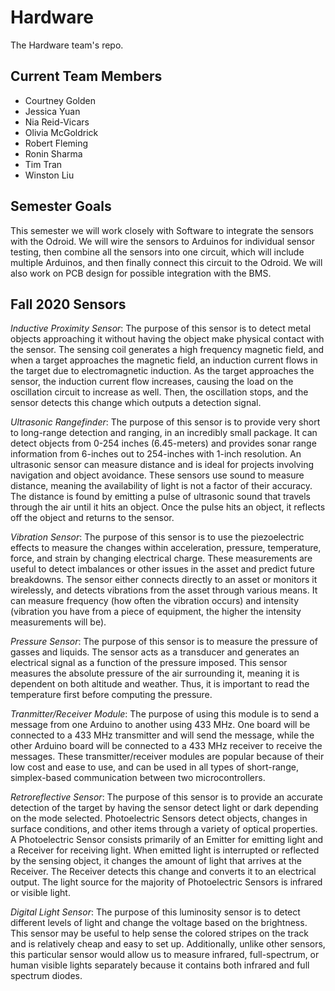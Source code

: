 # Hardware
The Hardware team's repo.

## Current Team Members

* Courtney Golden
* Jessica Yuan
* Nia Reid-Vicars
* Olivia McGoldrick
* Robert Fleming
* Ronin Sharma
* Tim Tran
* Winston Liu

## Semester Goals

This semester we will work closely with Software to integrate the sensors with the Odroid. We will wire the sensors to Arduinos for individual sensor testing, then combine all the sensors into one circuit, which will include multiple Arduinos, and then finally connect this circuit to the Odroid. We will also work on PCB design for possible integration with the BMS.

## Fall 2020 Sensors

_Inductive Proximity Sensor_: The purpose of this sensor is to detect metal objects approaching it without having the object make physical contact with the sensor. The sensing coil generates a high frequency magnetic field, and when a target approaches the magnetic field, an induction current flows in the target due to electromagnetic induction. As the target approaches the sensor, the induction current flow increases, causing the load on the oscillation circuit to increase as well. Then, the oscillation stops, and the sensor detects this change which outputs a detection signal.

_Ultrasonic Rangefinder_: The purpose of this sensor is to provide very short to long-range detection and ranging, in an incredibly small package. It can detect objects from 0-254 inches (6.45-meters) and provides sonar range information from 6-inches out to 254-inches with 1-inch resolution. An ultrasonic sensor can measure distance and is ideal for projects involving navigation and object avoidance. These sensors use sound to measure distance, meaning the availability of light is not a factor of their accuracy. The distance is found by emitting a pulse of ultrasonic sound that travels through the air until it hits an object. Once the pulse hits an object, it reflects off the object and returns to the sensor. 

_Vibration Sensor_: The purpose of this sensor is to use the piezoelectric effects to measure the changes within acceleration, pressure, temperature, force, and strain by changing electrical charge. These measurements are useful to detect imbalances or other issues in the asset and predict future breakdowns. The sensor either connects directly to an asset or monitors it wirelessly, and detects vibrations from the asset through various means. It can measure frequency (how often the vibration occurs) and intensity (vibration you have from a piece of equipment, the higher the intensity measurements will be).

_Pressure Sensor_: The purpose of this sensor is to measure the pressure of gasses and liquids. The sensor acts as a transducer and generates an electrical signal as a function of the pressure imposed. This sensor measures the absolute pressure of the air surrounding it, meaning it is dependent on both altitude and weather. Thus, it is important to read the temperature first before computing the pressure. 

_Tranmitter/Receiver Module_: The purpose of using this module is to send a message from one Arduino to another using 433 MHz. One board will be connected to a 433 MHz transmitter and will send the message, while the other Arduino board will be connected to a 433 MHz receiver to receive the messages. These transmitter/receiver modules are popular because of their low cost and ease to use, and can be used in all types of short-range, simplex-based communication between two microcontrollers.

_Retroreflective Sensor_: The purpose of this sensor is to provide an accurate detection of the target by having the sensor detect light or dark depending on the mode selected. Photoelectric Sensors detect objects, changes in surface conditions, and other items through a variety of optical properties. A Photoelectric Sensor consists primarily of an Emitter for emitting light and a Receiver for receiving light. When emitted light is interrupted or reflected by the sensing object, it changes the amount of light that arrives at the Receiver. The Receiver detects this change and converts it to an electrical output. The light source for the majority of Photoelectric Sensors is infrared or visible light. 

_Digital Light Sensor_: The purpose of this luminosity sensor is to detect different levels of light and change the voltage based on the brightness. This sensor may be useful to help sense the colored stripes on the track and is relatively cheap and easy to set up. Additionally, unlike other sensors, this particular sensor would allow us to measure infrared, full-spectrum, or human visible lights separately because it contains both infrared and full spectrum diodes.

